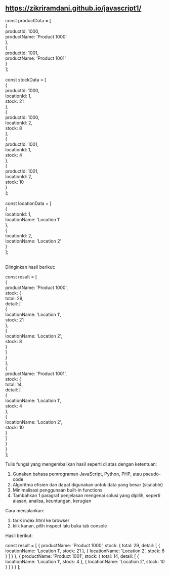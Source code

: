 ## https://zikriramdani.github.io/javascript1/

const productData = [<br>
    {<br>
        productId: 1000,<br>
        productName: 'Product 1000'<br>
    },<br>
    {<br>
        productId: 1001,<br>
        productName: 'Product 1001'<br>
    }<br>
];<br><br>
const stockData = [<br>
    {<br>
        productId: 1000,<br>
        locationId: 1,<br>
        stock: 21<br>
    },<br>
    {<br>
        productId: 1000,<br>
        locationId: 2,<br>
        stock: 8<br>
    },<br>
    {<br>
        productId: 1001,<br>
        locationId: 1,<br>
        stock: 4<br>
    },<br>
    {<br>
        productId: 1001,<br>
        locationId: 2,<br>
        stock: 10<br>
    }<br>
];<br><br>
const locationData = [<br>
    {<br>
        locationId: 1,<br>
        locationName: 'Location 1'<br>
    },<br>
    {<br>
        locationId: 2,<br>
        locationName: 'Location 2'<br>
    }<br>
];<br><br>

Diinginkan hasil berikut:

const result = [<br>
    {<br>
        productName: 'Product 1000',<br>
        stock: {<br>
            total: 29,<br>
            detail: [<br>
                {<br>
                    locationName: 'Location 1',<br>
                    stock: 21<br>
                },<br>
                {<br>
                    locationName: 'Location 2',<br>
                    stock: 8<br>
                }<br>
            ]<br>
        }<br>
    },<br>
    {<br>
        productName: 'Product 1001',<br>
        stock: {<br>
            total: 14,<br>
            detail: [<br>
                {<br>
                    locationName: 'Location 1',<br>
                    stock: 4<br>
                },<br>
                {<br>
                    locationName: 'Location 2',<br>
                    stock: 10<br>
                }<br>
            ]<br>
        }<br>
    }<br>
];

Tulis fungsi yang mengembalikan hasil seperti di atas dengan ketentuan:
1. Gunakan bahasa pemrograman JavaScript, Python, PHP, atau pseudo-code
2. Algoritma efisien dan dapat digunakan untuk data yang besar (scalable)
3. Minimalisasi penggunaan built-in functions
4. Tambahkan 1 paragraf penjelasan mengenai solusi yang dipilih, seperti alasan, analisa, keuntungan, kerugian

Cara menjalankan:
1. tarik index.html ke browser
2. klik kanan, pilih inspect lalu buka tab console

Hasil berikut:

const result = [
    {
        productName: 'Product 1000',
        stock: {
            total: 29,
            detail: [
                {
                    locationName: 'Location 1',
                    stock: 21
                },
                {
                    locationName: 'Location 2',
                    stock: 8
                }
            ]
        }
    },
    {
        productName: 'Product 1001',
        stock: {
            total: 14,
            detail: [
                {
                    locationName: 'Location 1',
                    stock: 4
                },
                {
                    locationName: 'Location 2',
                    stock: 10
                }
            ]
        }
    }
];